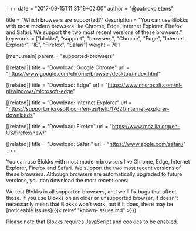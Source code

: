 +++
date            = "2017-09-15T11:31:19+02:00"
author          = "@patrickpietens"

title           = "Which browsers are supported?"
description     = "You can use Blokks with most modern browsers like Chrome, Edge, Internet Explorer, Firefox and Safari. We support the two most recent versions of these browsers."
keywords        = ["blokks", "support", "browsers", "Chrome", "Edge", "Internet Explorer", "IE", "Firefox", "Safari"]
weight          = 701

[menu.main]
parent          = "supported-browsers"

[[related]]
title = "Download: Google Chrome"
url = "https://www.google.com/chrome/browser/desktop/index.html"

[[related]]
title = "Download: Edge"
url = "https://www.microsoft.com/nl-nl/windows/microsoft-edge"

[[related]]
title = "Download: Internet Explorer"
url = "https://support.microsoft.com/en-us/help/17621/internet-explorer-downloads"

[[related]]
title = "Download: Firefox"
url = "https://www.mozilla.org/en-US/firefox/new/"

[[related]]
title = "Download: Safari"
url = "https://www.apple.com/safari/"
+++

You can use Blokks with most modern browsers like Chrome, Edge, Internet Explorer, Firefox and Safari. We support the two most recent versions of these browsers. Although browsers are automatically upgraded to future versions, you can download the most recent ones:

We test Blokks in all supported browsers, and we'll fix bugs that affect those. If you use Blokks on an older or unsupported browser, it doesn't necessarily mean that Blokks won't work, but if it does, there may be [noticeable issues]({{< relref "known-issues.md" >}}). 

<span class='note'>Please note that Blokks requires JavaScript and cookies to be enabled.</span>